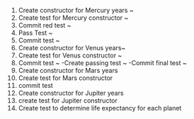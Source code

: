1. Create constructor for Mercury years ~
2. Create test for Mercury constructor ~
3. Commit red test ~
3. Pass Test ~
3. Commit test ~
4. Create constructor for Venus years~
5. Create test for Venus constructor ~
6. Commit test ~
 -Create passing test ~
 -Commit final test ~
7. Create constructor for Mars years
8. Create test for Mars constructor
9. commit test
10. Create constructor for Jupiter years
11. create test for Jupiter constructor
12. Create test to determine life expectancy for each planet